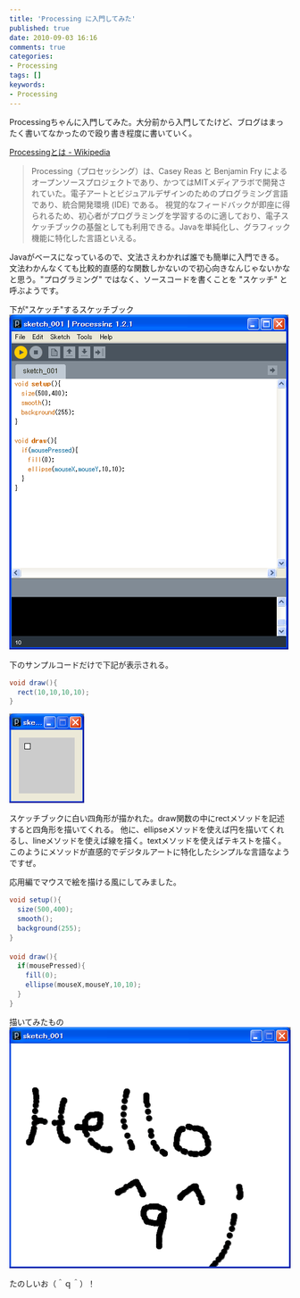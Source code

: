 ```yaml
---
title: 'Processing に入門してみた'
published: true
date: 2010-09-03 16:16
comments: true
categories:
- Processing
tags: []
keywords:
- Processing
---
```

Processingちゃんに入門してみた。大分前から入門してたけど、ブログはまったく書いてなかったので殴り書き程度に書いていく。

[Processingとは - Wikipedia](http://ja.wikipedia.org/wiki/Processing "Processingとは - Wikipedia")
<blockquote>
Processing（プロセッシング）は、Casey Reas と Benjamin Fry によるオープンソースプロジェクトであり、かつてはMITメディアラボで開発されていた。電子アートとビジュアルデザインのためのプログラミング言語であり、統合開発環境 (IDE) である。 視覚的なフィードバックが即座に得られるため、初心者がプログラミングを学習するのに適しており、電子スケッチブックの基盤としても利用できる。Javaを単純化し、グラフィック機能に特化した言語といえる。
</blockquote>

Javaがベースになっているので、文法さえわかれば誰でも簡単に入門できる。文法わかんなくても比較的直感的な関数しかないので初心向きなんじゃないかなと思う。"プログラミング" ではなく、ソースコードを書くことを "スケッチ" と呼ぶようです。

下が"スケッチ"するスケッチブック
<a href="/imgs/archives/2010/09/s11.gif"><img src="/imgs/archives/2010/09/s11.gif" alt="" title="s1" width="500" height="600" class="alignnone size-full wp-image-525" /></a>

下のサンプルコードだけで下記が表示される。
```java
void draw(){
  rect(10,10,10,10);
}
```
<a href="/imgs/archives/2010/09/s2.gif"><img src="/imgs/archives/2010/09/s2.gif" alt="" title="s2" width="134" height="160" class="alignnone size-full wp-image-528" /></a>

スケッチブックに白い四角形が描かれた。draw関数の中にrectメソッドを記述すると四角形を描いてくれる。
他に、ellipseメソッドを使えば円を描いてくれるし、lineメソッドを使えば線を描く。textメソッドを使えばテキストを描く。
このようにメソッドが直感的でデジタルアートに特化したシンプルな言語なようですぜ。

応用編でマウスで絵を描ける風にしてみました。
```java
void setup(){
  size(500,400);
  smooth();
  background(255);
}

void draw(){
  if(mousePressed){
    fill(0);
    ellipse(mouseX,mouseY,10,10);
  }
}
```

描いてみたもの
<a href="/imgs/archives/2010/09/s3.gif"><img src="/imgs/archives/2010/09/s3.gif" alt="" title="s3" width="506" height="432" class="alignnone size-full wp-image-530" /></a>

たのしいお（＾ｑ＾）！